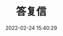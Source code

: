 ---
title: 答复信
date: 2022-02-24 15:40:29
permalink: /postgraduate/english/letter/reply/
titleTag: 原创
categories:
  - 201英语一
  - 小作文
  - 答复信
tags:
  - 201英语一
  - 小作文
  - 答复信
---